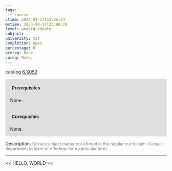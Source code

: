 ```yaml
---
tags:
  - course
ctime: 2024-04-17T23:06:24
mstime: 2024-04-17T23:06:24
level: undergraduate
subject: 
university: mit
completion: open
percentage: 0
prereq: None.
coreq: None.
---
```


catalog [6.S052](http://student.mit.edu/catalog/m6e.html#6.S052)

<span style="display: block; padding: 15px; background-color: rgb(100, 100, 100, 0.2);"><font id="m_prereq3486_0" style="display: block; font-family: Arial, sans-serif; font-weight: bold; padding: 5px">Prerequisites</font><br><span id="prereq3486_0">None.</span></span>
<span style="display: block; padding: 15px; background-color: rgb(100, 100, 100, 0.2);"><font id="m_coreq3486_0" style="display: block; font-family: Arial, sans-serif; font-weight: bold; padding: 5px">Corequisites</font><br><span id="coreq3486_0">None.</span></span>

<font style="">Description:</font>
<font style="color: grey; font-size: 0.8rem;">Covers subject matter not offered in the regular curriculum. Consult department to learn of offerings for a particular term.</font>



---

<< HELLO, WORLD >>

